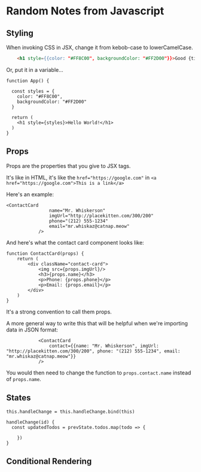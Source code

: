 # Random Notes from Javascript

## Styling

When invoking CSS in JSX, change it from kebob-case to lowerCamelCase.

```html
    <h1 style={{color: "#FF8C00", backgroundColor: "#FF2D00"}}>Good {timeOfDay}!</h1>
```

Or, put it in a variable...

```
function App() {
  
  const styles = {
    color: "#FF8C00", 
    backgroundColor: "#FF2D00"
  }
  
  return (
    <h1 style={styles}>Hello World!</h1>
  )
}
```

## Props

Props are the properties that you give to JSX tags.

It's like in HTML, it's like the `href="https://google.com"` in `<a href="https://google.com">This is a link</a>`

Here's an example:

```
<ContactCard 
                name="Mr. Whiskerson" 
                imgUrl="http://placekitten.com/300/200" 
                phone="(212) 555-1234" 
                email="mr.whiskaz@catnap.meow"
            />
```

And here's what the contact card component looks like:

```
function ContactCard(props) {
    return (
        <div className="contact-card">
            <img src={props.imgUrl}/>
            <h3>{props.name}</h3>
            <p>Phone: {props.phone}</p>
            <p>Email: {props.email}</p>
        </div>
    )
}
```

It's a strong convention to call them props.

A more general way to write this that will be helpful when  we're importing data in JSON format:

```
            <ContactCard 
                contact={{name: "Mr. Whiskerson", imgUrl: "http://placekitten.com/300/200", phone: "(212) 555-1234", email: "mr.whiskaz@catnap.meow"}}
            />
```

You would then need to change the function to `props.contact.name` instead of `props.name`.


## States

```
this.handleChange = this.handleChange.bind(this)

handleChange(id) {
  const updatedTodos = prevState.todos.map(todo => {

    })
}
```

## Conditional Rendering

